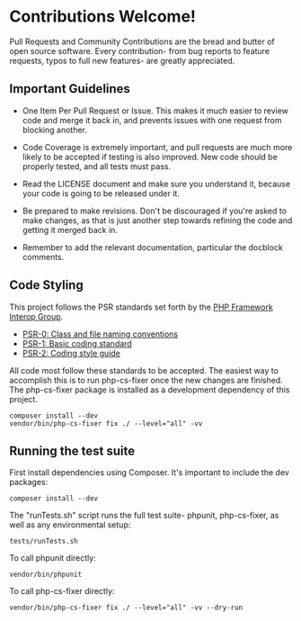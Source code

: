 # Contributions Welcome!

Pull Requests and Community Contributions are the bread and butter of open source software. Every contribution- from bug
reports to feature requests, typos to full new features- are greatly appreciated.


## Important Guidelines

* One Item Per Pull Request or Issue. This makes it much easier to review code and merge it back in, and prevents issues
  with one request from blocking another.

* Code Coverage is extremely important, and pull requests are much more likely to be accepted if testing is also improved.
  New code should be properly tested, and all tests must pass.

* Read the LICENSE document and make sure you understand it, because your code is going to be released under it.

* Be prepared to make revisions. Don't be discouraged if you're asked to make changes, as that is just another step
  towards refining the code and getting it merged back in.

* Remember to add the relevant documentation, particular the docblock comments.


## Code Styling

This project follows the PSR standards set forth by the [PHP Framework Interop Group](http://www.php-fig.org/).

* [PSR-0: Class and file naming conventions](https://github.com/php-fig/fig-standards/blob/master/accepted/PSR-0.md)
* [PSR-1: Basic coding standard](https://github.com/php-fig/fig-standards/blob/master/accepted/PSR-1-basic-coding-standard.md)
* [PSR-2: Coding style guide](https://github.com/php-fig/fig-standards/blob/master/accepted/PSR-2-coding-style-guide.md)

All code most follow these standards to be accepted. The easiest way to accomplish this is to run php-cs-fixer once the
new changes are finished. The php-cs-fixer package is installed as a development dependency of this project.

    composer install --dev
    vendor/bin/php-cs-fixer fix ./ --level="all" -vv


## Running the test suite

First install dependencies using Composer. It's important to include the dev packages:

    composer install --dev

The "runTests.sh" script runs the full test suite- phpunit, php-cs-fixer, as well as any environmental setup:

    tests/runTests.sh

To call phpunit directly:

    vendor/bin/phpunit

To call php-cs-fixer directly:

    vendor/bin/php-cs-fixer fix ./ --level="all" -vv --dry-run
